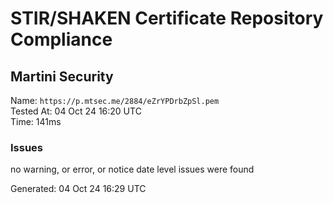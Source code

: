 # STIR/SHAKEN Certificate Repository Compliance

## Martini Security

Name: `https://p.mtsec.me/2884/eZrYPDrbZpSl.pem`\
Tested At: 04 Oct 24 16:20 UTC\
Time: 141ms

### Issues

no warning, or error, or notice date level issues were found

Generated: 04 Oct 24 16:29 UTC